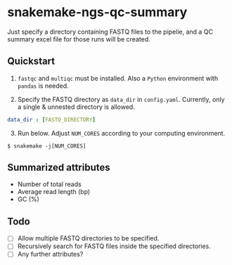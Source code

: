 # snakemake-ngs-qc-summary

Just specify a directory containing FASTQ files to the pipelie, and a QC summary excel file for those runs will be created.

## Quickstart

1. `fastqc` and `multiqc` must be installed. Also a `Python` environment with `pandas` is needed.

2. Specify the FASTQ directory as `data_dir` in `config.yaml`. Currently, only a single & unnested directory is allowed.
```yaml
data_dir : [FASTQ_DIRECTORY]
```

3. Run below. Adjust `NUM_CORES` according to your computing environment.

```shell
$ snakemake -j[NUM_CORES]
```

## Summarized attributes

- Number of total reads
- Average read length (bp)
- GC (%)

## Todo

- [ ] Allow multiple FASTQ directories to be specified.
- [ ] Recursively search for FASTQ files inside the specified directories.
- [ ] Any further attributes?